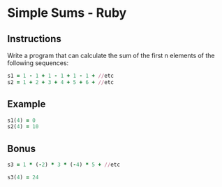 # Simple Sums - Ruby

## Instructions

Write a program that can calculate the sum of the first n elements of the following sequences:

```ruby
s1 = 1 - 1 + 1 - 1 + 1 - 1 + //etc
s2 = 1 + 2 + 3 + 4 + 5 + 6 + //etc
```

## Example

```ruby
s1(4) = 0
s2(4) = 10
```

## Bonus

```ruby
s3 = 1 * (-2) * 3 * (-4) * 5 + //etc

s3(4) = 24
```
